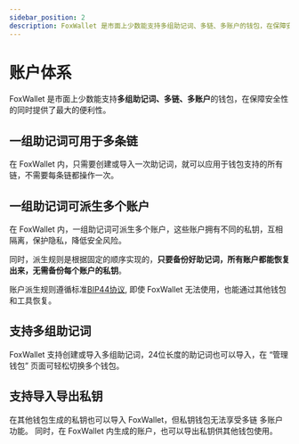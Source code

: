 ```yaml
---
sidebar_position: 2
description: FoxWallet 是市面上少数能支持多组助记词、多链、多账户的钱包，在保障安全性的同时提供了最大的便利性。
---
```


# 账户体系

FoxWallet 是市面上少数能支持**多组助记词、多链、多账户**的钱包，在保障安全性的同时提供了最大的便利性。

## 一组助记词可用于多条链
在 FoxWallet 内，只需要创建或导入一次助记词，就可以应用于钱包支持的所有链，不需要每条链都操作一次。

## 一组助记词可派生多个账户
在 FoxWallet 内，一组助记词可派生多个账户，这些账户拥有不同的私钥，互相隔离，保护隐私，降低安全风险。

同时，派生规则是根据固定的顺序实现的，**只要备份好助记词，所有账户都能恢复出来，无需备份每个账户的私钥**。

账户派生规则遵循标准[BIP44协议](https://github.com/bitcoin/bips/blob/master/bip-0044.mediawiki), 即使 FoxWallet 无法使用，也能通过其他钱包和工具恢复。

## 支持多组助记词
FoxWallet 支持创建或导入多组助记词，24位长度的助记词也可以导入，在 “管理钱包” 页面可轻松切换多个钱包。

## 支持导入导出私钥
在其他钱包生成的私钥也可以导入 FoxWallet，但私钥钱包无法享受多链 多账户功能。
同时，在 FoxWallet 内生成的账户，也可以导出私钥供其他钱包使用。

